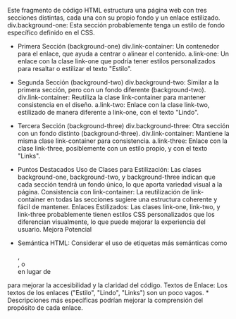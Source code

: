 Este fragmento de código HTML estructura una página web con tres secciones distintas, cada una con su propio fondo y un enlace estilizado.
div.background-one: Esta sección probablemente tenga un estilo de fondo específico definido en el CSS.
* Primera Sección (background-one)
div.link-container: Un contenedor para el enlace, que ayuda a centrar o alinear el contenido.
a.link-one: Un enlace con la clase link-one que podría tener estilos personalizados para resaltar o estilizar el texto "Estilo".
* Segunda Sección (background-two)
div.background-two: Similar a la primera sección, pero con un fondo diferente (background-two).
div.link-container: Reutiliza la clase link-container para mantener consistencia en el diseño.
a.link-two: Enlace con la clase link-two, estilizado de manera diferente a link-one, con el texto "Lindo".
* Tercera Sección (background-three)
div.background-three: Otra sección con un fondo distinto (background-three).
div.link-container: Mantiene la misma clase link-container para consistencia.
a.link-three: Enlace con la clase link-three, posiblemente con un estilo propio, y con el texto "Links".

* Puntos Destacados
Uso de Clases para Estilización: Las clases background-one, background-two, y background-three indican que cada sección tendrá un fondo único, lo que aporta variedad visual a la página.
Consistencia con link-container: La reutilización de link-container en todas las secciones sugiere una estructura coherente y fácil de mantener.
Enlaces Estilizados: Las clases link-one, link-two, y link-three probablemente tienen estilos CSS personalizados que los diferencian visualmente, lo que puede mejorar la experiencia del usuario.
Mejora Potencial
* Semántica HTML:
Considerar el uso de etiquetas más semánticas como <section>, <nav>, o <article> en lugar de
<div> para mejorar la accesibilidad y la claridad del código.
Textos de Enlace: Los textos de los enlaces ("Estilo", "Lindo", "Links") son un poco vagos. 
* Descripciones más específicas podrían mejorar la comprensión del propósito de cada enlace.

